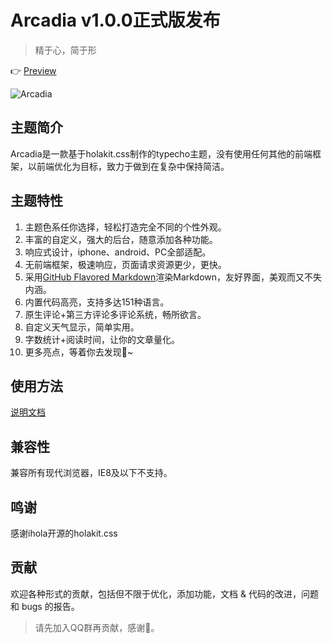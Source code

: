 # Arcadia v1.0.0正式版发布

> 精于心，简于形

👉 [Preview](https://arcadia.4leaf.top/)

![Arcadia](https://cdn1.4leaf.top/Arcadia.png)

## 主题简介

Arcadia是一款基于holakit.css制作的typecho主题，没有使用任何其他的前端框架，以前端优化为目标，致力于做到在复杂中保持简洁。

## 主题特性

1. 主题色系任你选择，轻松打造完全不同的个性外观。
2. 丰富的自定义，强大的后台，随意添加各种功能。
3. 响应式设计，iphone、android、PC全部适配。
4. 无前端框架，极速响应，页面请求资源更少，更快。
5. 采用[GitHub Flavored Markdown](https://github.github.com/gfm/)渲染Markdown，友好界面，美观而又不失内涵。
6. 内置代码高亮，支持多达151种语言。
7. 原生评论+第三方评论多评论系统，畅所欲言。
8. 自定义天气显示，简单实用。
9. 字数统计+阅读时间，让你的文章量化。
7. 更多亮点，等着你去发现💎~

## 使用方法

[说明文档](https://arcadia-docs.4leaf.top)

## 兼容性

兼容所有现代浏览器，IE8及以下不支持。

## 鸣谢

感谢ihola开源的holakit.css

## 贡献

欢迎各种形式的贡献，包括但不限于优化，添加功能，文档 & 代码的改进，问题和 bugs 的报告。

> 请先加入QQ群再贡献，感谢🙏。
